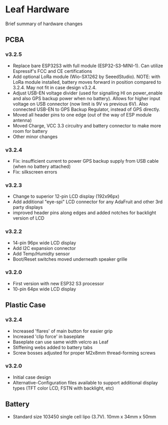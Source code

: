# Leaf Hardware
Brief summary of hardware changes

## PCBA
### v3.2.5
+ Replace bare ESP32S3 with full module (ESP32-S3-MINI-1).  Can utilize Espressif's FCC and CE certifications
+ Add optional LoRa module (Wio-SX1262 by SeeedStudio).  NOTE: with LoRa module installed, battery moves forward in position compared to 3.2.4.  May not fit in case design v3.2.4.
+ Adjust USB-EN voltage divider (used for signalling HI on power_enable and also GPS backup power when no battery).  Allows for higher input voltage on USB connector (now limit is 9V vs previous 6V).  Also connected USB-EN to GPS Backup Regulator, instead of GPS directly.
+ Moved all header pins to one edge (out of the way of ESP module antenna)
+ Moved Charge, VCC 3.3 circuitry and battery connector to make more room for battery
+ Other minor changes
### v3.2.4
+ Fix: insufficient current to power GPS backup supply from USB cable (when no battery attached)
+ Fix: silkscreen errors
### v3.2.3
+ Change to superior 12-pin LCD display (192x96px)
+ Add additional "eye-spi" LCD connector for any AdaFruit and other 3rd party displays
+ improved header pins along edges and added notches for backlight version of LCD
### v3.2.2
+ 14-pin 96px wide LCD display
+ Add I2C expansion connector
+ Add Temp/Humidty sensor
+ Boot/Reset switches moved underneath speaker grille
### v3.2.0
+ First version with new ESP32 S3 processor
+ 10-pin 64px wide LCD display

## Plastic Case
### v3.2.4
+ Increased 'flares' of main button for easier grip
+ Increased 'clip force' in baseplate
+ Baseplate can use same width velcro as Leaf
+ Stiffening webs added to battery tabs
+ Screw bosses adjusted for proper M2x8mm thread-forming screws
### v3.2.0
+ Initial case design
+ Alternative-Configuration files available to support additional display types (TFT color LCD, FSTN with backlight, etc)

## Battery
+ Standard size 103450 single cell lipo (3.7V).  10mm x 34mm x 50mm